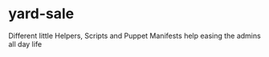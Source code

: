 yard-sale
=========

Different little Helpers, Scripts and Puppet Manifests help easing the admins all day life
